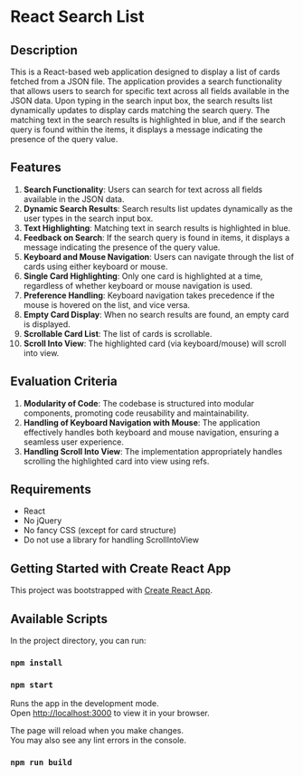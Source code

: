 # React Search List

## Description
This is a React-based web application designed to display a list of cards fetched from a JSON file. The application provides a search functionality that allows users to search for specific text across all fields available in the JSON data. Upon typing in the search input box, the search results list dynamically updates to display cards matching the search query. The matching text in the search results is highlighted in blue, and if the search query is found within the items, it displays a message indicating the presence of the query value.

## Features
1. **Search Functionality**: Users can search for text across all fields available in the JSON data.
2. **Dynamic Search Results**: Search results list updates dynamically as the user types in the search input box.
3. **Text Highlighting**: Matching text in search results is highlighted in blue.
4. **Feedback on Search**: If the search query is found in items, it displays a message indicating the presence of the query value.
5. **Keyboard and Mouse Navigation**: Users can navigate through the list of cards using either keyboard or mouse.
6. **Single Card Highlighting**: Only one card is highlighted at a time, regardless of whether keyboard or mouse navigation is used.
7. **Preference Handling**: Keyboard navigation takes precedence if the mouse is hovered on the list, and vice versa.
8. **Empty Card Display**: When no search results are found, an empty card is displayed.
9. **Scrollable Card List**: The list of cards is scrollable.
10. **Scroll Into View**: The highlighted card (via keyboard/mouse) will scroll into view.

## Evaluation Criteria
1. **Modularity of Code**: The codebase is structured into modular components, promoting code reusability and maintainability.
2. **Handling of Keyboard Navigation with Mouse**: The application effectively handles both keyboard and mouse navigation, ensuring a seamless user experience.
3. **Handling Scroll Into View**: The implementation appropriately handles scrolling the highlighted card into view using refs.

## Requirements
- React
- No jQuery
- No fancy CSS (except for card structure)
- Do not use a library for handling ScrollIntoView


## Getting Started with Create React App

This project was bootstrapped with [Create React App](https://github.com/facebook/create-react-app).

## Available Scripts

In the project directory, you can run:

### `npm install`

### `npm start`

Runs the app in the development mode.\
Open [http://localhost:3000](http://localhost:3000) to view it in your browser.

The page will reload when you make changes.\
You may also see any lint errors in the console.

### `npm run build`


